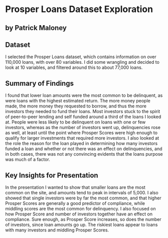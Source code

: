 # Prosper Loans Dataset Exploration
## by Patrick Maloney


## Dataset

I selected the Prosper Loans dataset, which contains information on over 110,000 loans, with over 80 variables.  I did some wrangling and decided to look at 10 variables, and filtered around this to about 77,000 loans.


## Summary of Findings

I found that lower loan amounts were the most common to be delinquent, as were loans with the highest estimated return.  The more money people made, the more money they requested to borrow, and thus the more investors they needed to fund their loans.  Most investors stuck to the spirit of peer-to-peer lending and self funded around a third of the loans I looked at.  People were less likely to be delinquent on loans with one or few investors, whereas as the number of investors went up, delinquencies rose as well, at least until the point where Prosper Scores were high enough to qualify for larger investments that required more investors.  I also looked at the role the reason for the loan played in determining how many investors funded a loan and whether or not there was an effect on delinquencies, and in both cases, there was not any convincing evidents that the loans purpose was much of a factor.


## Key Insights for Presentation

In the presentation I wanted to show that smaller loans are the most common on the site, and amounts tend to peak in intervals of 5,000.  I also showed that single investors were by far the most common, and that higher Prosper Scores are generally a good predictor of compliance, while middling scores are the most common for delinquency.  I also focused on how Prosper Score and number of investors together have an effect on compliance. Sure enough, as Prosper Score increases, so does the number of investors, since loan amounts go up.  The riskiest loans appear to loans with many investors and middling Prosper Scores. 

